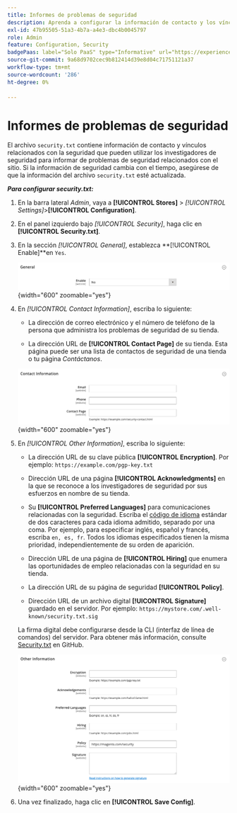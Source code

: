 ```yaml
---
title: Informes de problemas de seguridad
description: Aprenda a configurar la información de contacto y los vínculos relacionados con la seguridad que pueden utilizar los investigadores de seguridad para informar sobre problemas de seguridad del sitio.
exl-id: 47b95505-51a3-4b7a-a4e3-dbc4b0045797
role: Admin
feature: Configuration, Security
badgePaas: label="Solo PaaS" type="Informative" url="https://experienceleague.adobe.com/en/docs/commerce/user-guides/product-solutions" tooltip="Se aplica solo a proyectos de Adobe Commerce en la nube (infraestructura PaaS administrada por Adobe) y a proyectos locales."
source-git-commit: 9a68d9702cec9b812414d39e8d04c71751121a37
workflow-type: tm+mt
source-wordcount: '286'
ht-degree: 0%

---
```


# Informes de problemas de seguridad

El archivo `security.txt` contiene información de contacto y vínculos relacionados con la seguridad que pueden utilizar los investigadores de seguridad para informar de problemas de seguridad relacionados con el sitio. Si la información de seguridad cambia con el tiempo, asegúrese de que la información del archivo `security.txt` esté actualizada.

**_Para configurar security.txt:_**

1. En la barra lateral _Admin_, vaya a **[!UICONTROL Stores]** > _[!UICONTROL Settings]_>**[!UICONTROL Configuration]**.

1. En el panel izquierdo bajo _[!UICONTROL Security]_, haga clic en **[!UICONTROL Security.txt]**.

1. En la sección _[!UICONTROL General]_, establezca **[!UICONTROL Enable]**en `Yes`.

   ![Configuración general de seguridad](../configuration-reference/security/assets/txt-general.png){width="600" zoomable="yes"}

1. En _[!UICONTROL Contact Information]_, escriba lo siguiente:

   - La dirección de correo electrónico y el número de teléfono de la persona que administra los problemas de seguridad de su tienda.

   - La dirección URL de **[!UICONTROL Contact Page]** de su tienda. Esta página puede ser una lista de contactos de seguridad de una tienda o tu página _Contáctanos_.

   ![Configuración de información de contacto](../configuration-reference/security/assets/txt-contact-info.png){width="600" zoomable="yes"}

1. En _[!UICONTROL Other Information]_, escriba lo siguiente:

   - La dirección URL de su clave pública **[!UICONTROL Encryption]**. Por ejemplo: `https://example.com/pgp-key.txt`

   - Dirección URL de una página **[!UICONTROL Acknowledgments]** en la que se reconoce a los investigadores de seguridad por sus esfuerzos en nombre de su tienda.

   - Su **[!UICONTROL Preferred Languages]** para comunicaciones relacionadas con la seguridad. Escriba el [código de idioma](https://en.wikipedia.org/wiki/List_of_ISO_639-1_codes) estándar de dos caracteres para cada idioma admitido, separado por una coma. Por ejemplo, para especificar inglés, español y francés, escriba `en, es, fr`. Todos los idiomas especificados tienen la misma prioridad, independientemente de su orden de aparición.

   - Dirección URL de una página de **[!UICONTROL Hiring]** que enumera las oportunidades de empleo relacionadas con la seguridad en su tienda.

   - La dirección URL de su página de seguridad **[!UICONTROL Policy]**.

   - Dirección URL de un archivo digital **[!UICONTROL Signature]** guardado en el servidor. Por ejemplo: `https://mystore.com/.well-known/security.txt.sig`

   La firma digital debe configurarse desde la CLI (interfaz de línea de comandos) del servidor. Para obtener más información, consulte [Security.txt](https://github.com/magento/security-package/blob/1.0-develop/Securitytxt/README.md) en GitHub.

   ![Información adicional](../configuration-reference/security/assets/txt-other-info.png){width="600" zoomable="yes"}

1. Una vez finalizado, haga clic en **[!UICONTROL Save Config]**.
